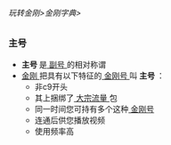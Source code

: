 ###### 玩转金刚>金刚字典>


### 主号
- <strong> 主号 </strong >是[ 副号 ](https://a2zitpro.github.io/web/auxiliarykkid)的相对称谓
- [ 金刚 ](https://a2zitpro.github.io/web/a2zitpro)把具有以下特征的[ 金刚号 ](https://a2zitpro.github.io/web/kkid)叫<Strong> 主号 </Strong >：
  - 非c9开头
  - 其上捆绑了[ 大宗流量 ](https://a2zitpro.github.io/web/bulkkkdatatraffic)包
  - 同一时间您可持有多个这种[ 金刚号 ](https://a2zitpro.github.io/web/kkid)
  - 连通后供您播放视频
  - 使用频率高
